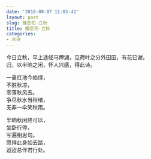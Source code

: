 ```yaml
---
date: '2010-08-07 11:03:42'
layout: post
slug: 蝶恋花·立秋
title: 蝶恋花·立秋
categories:
- 古诗
---
```

今日立秋，早上途经马蹄湖，见荷叶之分外田田，有花已谢。  
归，以半晌之闲，怀人兴感，得此诗。

一夏红池今始绿，  
不胜秋凉，  
零落秋风去。  
争尽秋水当秋绪，  
无非一伞笑秋雨。

半晌秋闲终可以，  
坐卧行停，  
写遍相思句。  
愿得此身如去路，  
迢迢总伴君行处。

